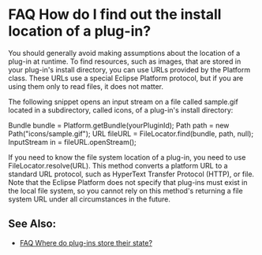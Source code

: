 

FAQ How do I find out the install location of a plug-in?
========================================================

You should generally avoid making assumptions about the location of a plug-in at runtime. To find resources, such as images, that are stored in your plug-in's install directory, you can use URLs provided by the Platform class. These URLs use a special Eclipse Platform protocol, but if you are using them only to read files, it does not matter.

The following snippet opens an input stream on a file called sample.gif located in a subdirectory, called icons, of a plug-in's install directory:

   Bundle bundle = Platform.getBundle(yourPluginId);
   Path path = new Path("icons/sample.gif");
   URL fileURL = FileLocator.find(bundle, path, null);
   InputStream in = fileURL.openStream();

If you need to know the file system location of a plug-in, you need to use FileLocator.resolve(URL). This method converts a platform URL to a standard URL protocol, such as HyperText Transfer Protocol (HTTP), or file. Note that the Eclipse Platform does not specify that plug-ins must exist in the local file system, so you cannot rely on this method's returning a file system URL under all circumstances in the future.

  

See Also:
---------

*   [FAQ Where do plug-ins store their state?](./FAQ_Where_do_plug-ins_store_their_state.md "FAQ Where do plug-ins store their state?")

